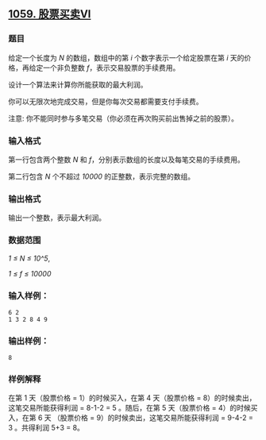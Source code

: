 ## [1059. 股票买卖VI](https://www.acwing.com/problem/content/1061/)

### 题目

给定一个长度为 *N* 的数组，数组中的第 *i* 个数字表示一个给定股票在第 *i* 天的价格，再给定一个非负整数 *f*，表示交易股票的手续费用。

设计一个算法来计算你所能获取的最大利润。

你可以无限次地完成交易，但是你每次交易都需要支付手续费。

注意: 你不能同时参与多笔交易（你必须在再次购买前出售掉之前的股票）。

### 输入格式

第一行包含两个整数 *N* 和 *f*，分别表示数组的长度以及每笔交易的手续费用。

第二行包含 *N* 个不超过 *10000* 的正整数，表示完整的数组。

### 输出格式

输出一个整数，表示最大利润。

### 数据范围

*1 ≤ N ≤ 10^5*,

*1 ≤ f ≤ 10000*

### 输入样例：

```
6 2
1 3 2 8 4 9
```

### 输出样例：

```
8
```

### 样例解释

在第 1 天（股票价格 = 1）的时候买入，在第 4 天（股票价格 = 8）的时候卖出，这笔交易所能获得利润 = 8-1-2 = 5 。随后，在第 5 天（股票价格 = 4）的时候买入，在第 6 天 （股票价格 = 9）的时候卖出，这笔交易所能获得利润 = 9-4-2 = 3 。共得利润 5+3 = 8。
